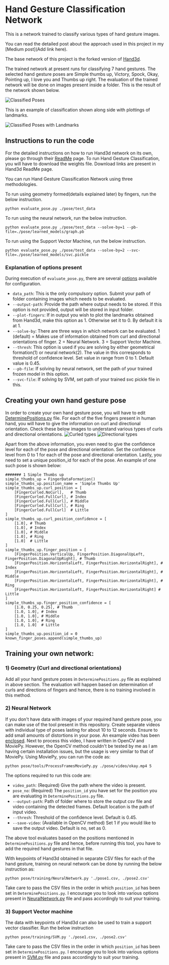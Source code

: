 # Hand Gesture Classification Network

This is a network trained to classify various types of hand gesture images.

You can read the detailed post about the approach used in this project in my [Medium post](Add link here).

The base network of this project is the forked version of [Hand3d](https://github.com/lmb-freiburg/hand3d). 

The trained network at present runs for classifying 7 hand gestures. The selected hand gesture poses are Simple thumbs up, Victory, Spock, Okay, Pointing up, I love you and Thumbs up right. The evaluation of the trained network will be done on images present inside a folder. This is the result of the network shown below.

![Classified Poses](https://user-images.githubusercontent.com/13696749/36244856-0e72a27e-124e-11e8-9c06-52c04d027386.png)

This is an example of classification shown along side with plottings of landmarks.

![Classified Poses with Landmarks](https://user-images.githubusercontent.com/13696749/36244906-4a824134-124e-11e8-86cb-0b8494bba1b9.png)

## Instructions to run the code
For the detailed instructions on how to run Hand3d network on its own, please go through their [ReadMe](https://github.com/lmb-freiburg/hand3d) page. To run Hand Gesture Classification, you will have to download the weights file. Download links are present in Hand3d ReadMe page.

You can run Hand Gesture Classification Network using three methodologies. 

To run using geometry formed(details explained later) by fingers, run the below instruction.

	python evaluate_pose.py ./pose/test_data

To run using the neural network, run the below instruction.

	python evaluate_pose.py ./pose/test_data --solve-by=1 --pb-file=./pose/learned_models/graph.pb

To run using the Support Vector Machine, run the below instruction.

	python evaluate_pose.py ./pose/test_data --solve-by=2 --svc-file=./pose/learned_models/svc.pickle

### Explanation of options present
During execution of `evaluate_pose.py`, there are several [options](https://github.com/Prasad9/Classify-HandGesturePose/blob/master/evaluate_pose.py#L20) available for configuration.
- `data_path`: This is the only compulsory option. Submit your path of folder containing images which needs to be evaluated.
- `--output-path`: Provide the path where output needs to be stored. If this option is not provided, output will be stored in input folder.
- `--plot-fingers`: If in output you wish to plot the landmarks obtained from Hand3d, make this option as 1. Otherwise set it to 0. By default it is at 1.
- `--solve-by`: There are three ways in which network can be evaluated. 1 (default) = Makes use of information obtained from curl and directional orientations of finger. 2 = Neural Network. 3 = Support Vector Machine.
- `--thresh`: This option is used if you are solving by either geometrical formation(1) or neural network(2). The value in this corresponds to threshold of confidence level. Set value in range from 0 to 1. Default value is 0.45.
- `--pb-file`: If solving by neural network, set the path of your trained frozen model in this option.
- `--svc-file`: If solving by SVM, set path of your trained svc pickle file in this.

## Creating your own hand gesture pose
In order to create your own hand gesture pose, you will have to edit [DeterminePositions.py](https://github.com/Prasad9/Classify-HandGesturePose/blob/master/pose/DeterminePositions.py) file. For each of the five fingers present in human hand, you will have to give the information on curl and directional orientation. Check these below images to understand various types of curls and directional orientations.
![Curled types](https://user-images.githubusercontent.com/13696749/36244978-a8a1e06c-124e-11e8-887d-3e2b1c02d813.png)
![Directional types](https://user-images.githubusercontent.com/13696749/36244950-7f738c40-124e-11e8-8169-7033a8625c75.png)

Apart from the above information, you even need to give the confidence level for each of the pose and directional orientation. Set the confidence level from 0 to 1 for each of the pose and directional orientation. Lastly, you need to set a unique position_id for each of the pose. An example of one such pose is shown below:

    ####### 1 Simple Thumbs up
    simple_thumbs_up = FingerDataFormation()
    simple_thumbs_up.position_name = 'Simple Thumbs Up'
    simple_thumbs_up.curl_position = [
        [FingerCurled.NoCurl],   # Thumb
        [FingerCurled.FullCurl], # Index
        [FingerCurled.FullCurl], # Middle
        [FingerCurled.FullCurl], # Ring
        [FingerCurled.FullCurl]  # Little
    ]
    simple_thumbs_up.curl_position_confidence = [
        [1.0], # Thumb
        [1.0], # Index
        [1.0], # Middle
        [1.0], # Ring
        [1.0]  # Little
    ]
    simple_thumbs_up.finger_position = [
        [FingerPosition.VerticalUp, FingerPosition.DiagonalUpLeft, FingerPosition.DiagonalUpRight], # Thumb
        [FingerPosition.HorizontalLeft, FingerPosition.HorizontalRight], # Index
        [FingerPosition.HorizontalLeft, FingerPosition.HorizontalRight], # Middle
        [FingerPosition.HorizontalLeft, FingerPosition.HorizontalRight], # Ring
        [FingerPosition.HorizontalLeft, FingerPosition.HorizontalRight] # Little
    ]
    simple_thumbs_up.finger_position_confidence = [
        [1.0, 0.25, 0.25], # Thumb
        [1.0, 1.0], # Index
        [1.0, 1.0], # Middle
        [1.0, 1.0], # Ring
        [1.0, 1.0]  # Little
    ]
    simple_thumbs_up.position_id = 0
    known_finger_poses.append(simple_thumbs_up)

## Training your own network:
### 1) Geometry (Curl and directional orientations)
Add all your hand gesture poses in `DeterminePositions.py` file as explained in above section. The evaluation will happen based on determination of curls and directions of fingers and hence, there is no training involved in this method. 

### 2) Neural Network
If you don't have data with images of your required hand gesture pose, you can make use of the tool present in this repository. Create separate videos with individual type of poses lasting for about 10 to 12 seconds. Ensure to add small amounts of distortions in your pose. An example video has been [enclosed](https://github.com/Prasad9/Classify-HandGesturePose/blob/master/pose/video/okay.mp4). Next to process this video, I have written in OpenCV and MoviePy. However, the OpenCV method couldn't be tested by me as I am having certain installation issues, but the usage is very similar to that of MoviePy. Using MoviePy, you can run the code as:

	python pose/tools/ProcessFramesMoviePy.py ./pose/video/okay.mp4 5 

The options required to run this code are:
- `video_path`: (Required) Give the path where the video is present.
- `pose_no`: (Required) The `position_id` you have set for the position you are evaluating in `DeterminePositions.py` file. 
- `--output-path`: Path of folder where to store the output csv file and video containing the detected frames. Default location is the path of input video.
- `--thresh`: Threshold of the confidence level. Default is 0.45.
- `--save-video`: (Available in OpenCV method) Set 1 if you would like to save the output video. Default is no, set as 0.

The above tool evaluates based on the positions mentioned in `DeterminePositions.py` file and hence, before running this tool, you have to add the required hand gestures in that file.

With keypoints of Hand3d obtained in separate CSV files for each of the hand gesture, training on neural network can be done by running the below instruction as:

	python pose/training/NeuralNetwork.py './pose1.csv, ./pose2.csv'

Take care to pass the CSV files in the order in which `position_id` has been set in `DeterminePositions.py`. I encourage you to look into various options present in [NeuralNetwork.py](https://github.com/Prasad9/Classify-HandGesturePose/blob/master/pose/training/NeuralNetwork.py#L15) file and pass accordingly to suit your training.
 
### 3) Support Vector machine
The data with keypoints of Hand3d can also be used to train a support vector classifier. Run the below instruction

	python pose/training/SVM.py './pose1.csv, ./pose2.csv'

Take care to pass the CSV files in the order in which `position_id` has been set in `DeterminePositions.py`. I encourage you to look into various options present in [SVM.py](https://github.com/Prasad9/Classify-HandGesturePose/blob/master/pose/training/SVM.py#L11) file and pass accordingly to suit your training.
